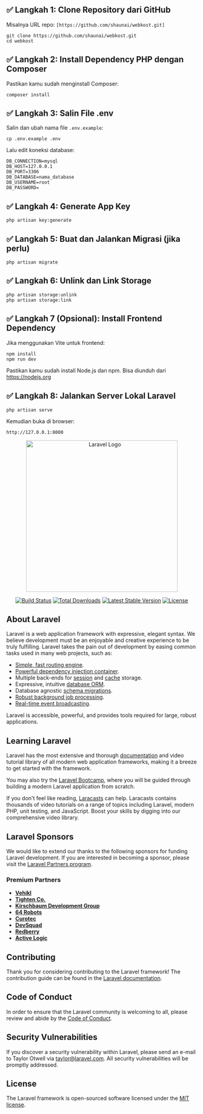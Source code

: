 </head>
<body>

  <div class="step">
    <h2>✅ Langkah 1: Clone Repository dari GitHub</h2>
    <p>Misalnya URL repo: <code>[https://github.com/shaunai/webkost.git]</code></p>
    <pre><code>git clone https://github.com/shaunai/webkost.git
cd webkost</code></pre>
  </div>

  <div class="step">
    <h2>✅ Langkah 2: Install Dependency PHP dengan Composer</h2>
    <p>Pastikan kamu sudah menginstall Composer:</p>
    <pre><code>composer install</code></pre>
  </div>

  <div class="step">
    <h2>✅ Langkah 3: Salin File .env</h2>
    <p>Salin dan ubah nama file <code>.env.example</code>:</p>
    <pre><code>cp .env.example .env</code></pre>
    <p>Lalu edit koneksi database:</p>
    <pre><code>DB_CONNECTION=mysql
DB_HOST=127.0.0.1
DB_PORT=3306
DB_DATABASE=nama_database
DB_USERNAME=root
DB_PASSWORD=</code></pre>
  </div>

  <div class="step">
    <h2>✅ Langkah 4: Generate App Key</h2>
    <pre><code>php artisan key:generate</code></pre>
  </div>

  <div class="step">
    <h2>✅ Langkah 5: Buat dan Jalankan Migrasi (jika perlu)</h2>
    <pre><code>php artisan migrate</code></pre>
  </div>

   <div class="step">
    <h2>✅ Langkah 6: Unlink dan Link Storage</h2>
    <pre><code>php artisan storage:unlink
php artisan storage:link</code></pre>
  </div>

  <div class="step">
    <h2>✅ Langkah 7 (Opsional): Install Frontend Dependency</h2>
    <p>Jika menggunakan Vite untuk frontend:</p>
    <pre><code>npm install
npm run dev</code></pre>
    <div class="note">
      Pastikan kamu sudah install Node.js dan npm. Bisa diunduh dari <a href="https://nodejs.org" target="_blank">https://nodejs.org</a>
    </div>
  </div>
  
  <div class="step">
    <h2>✅ Langkah 8: Jalankan Server Lokal Laravel</h2>
    <pre><code>php artisan serve</code></pre>
    <p>Kemudian buka di browser:</p>
    <pre><code>http://127.0.0.1:8000</code></pre>
  </div>
</body>
</html>


<p align="center"><a href="https://laravel.com" target="_blank"><img src="https://raw.githubusercontent.com/laravel/art/master/logo-lockup/5%20SVG/2%20CMYK/1%20Full%20Color/laravel-logolockup-cmyk-red.svg" width="400" alt="Laravel Logo"></a></p>

<p align="center">
<a href="https://github.com/laravel/framework/actions"><img src="https://github.com/laravel/framework/workflows/tests/badge.svg" alt="Build Status"></a>
<a href="https://packagist.org/packages/laravel/framework"><img src="https://img.shields.io/packagist/dt/laravel/framework" alt="Total Downloads"></a>
<a href="https://packagist.org/packages/laravel/framework"><img src="https://img.shields.io/packagist/v/laravel/framework" alt="Latest Stable Version"></a>
<a href="https://packagist.org/packages/laravel/framework"><img src="https://img.shields.io/packagist/l/laravel/framework" alt="License"></a>
</p>

## About Laravel

Laravel is a web application framework with expressive, elegant syntax. We believe development must be an enjoyable and creative experience to be truly fulfilling. Laravel takes the pain out of development by easing common tasks used in many web projects, such as:

- [Simple, fast routing engine](https://laravel.com/docs/routing).
- [Powerful dependency injection container](https://laravel.com/docs/container).
- Multiple back-ends for [session](https://laravel.com/docs/session) and [cache](https://laravel.com/docs/cache) storage.
- Expressive, intuitive [database ORM](https://laravel.com/docs/eloquent).
- Database agnostic [schema migrations](https://laravel.com/docs/migrations).
- [Robust background job processing](https://laravel.com/docs/queues).
- [Real-time event broadcasting](https://laravel.com/docs/broadcasting).

Laravel is accessible, powerful, and provides tools required for large, robust applications.

## Learning Laravel

Laravel has the most extensive and thorough [documentation](https://laravel.com/docs) and video tutorial library of all modern web application frameworks, making it a breeze to get started with the framework.

You may also try the [Laravel Bootcamp](https://bootcamp.laravel.com), where you will be guided through building a modern Laravel application from scratch.

If you don't feel like reading, [Laracasts](https://laracasts.com) can help. Laracasts contains thousands of video tutorials on a range of topics including Laravel, modern PHP, unit testing, and JavaScript. Boost your skills by digging into our comprehensive video library.

## Laravel Sponsors

We would like to extend our thanks to the following sponsors for funding Laravel development. If you are interested in becoming a sponsor, please visit the [Laravel Partners program](https://partners.laravel.com).

### Premium Partners

- **[Vehikl](https://vehikl.com)**
- **[Tighten Co.](https://tighten.co)**
- **[Kirschbaum Development Group](https://kirschbaumdevelopment.com)**
- **[64 Robots](https://64robots.com)**
- **[Curotec](https://www.curotec.com/services/technologies/laravel)**
- **[DevSquad](https://devsquad.com/hire-laravel-developers)**
- **[Redberry](https://redberry.international/laravel-development)**
- **[Active Logic](https://activelogic.com)**

## Contributing

Thank you for considering contributing to the Laravel framework! The contribution guide can be found in the [Laravel documentation](https://laravel.com/docs/contributions).

## Code of Conduct

In order to ensure that the Laravel community is welcoming to all, please review and abide by the [Code of Conduct](https://laravel.com/docs/contributions#code-of-conduct).

## Security Vulnerabilities

If you discover a security vulnerability within Laravel, please send an e-mail to Taylor Otwell via [taylor@laravel.com](mailto:taylor@laravel.com). All security vulnerabilities will be promptly addressed.

## License

The Laravel framework is open-sourced software licensed under the [MIT license](https://opensource.org/licenses/MIT).
